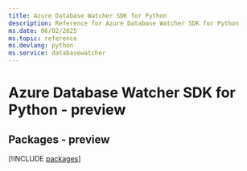```yaml
---
title: Azure Database Watcher SDK for Python
description: Reference for Azure Database Watcher SDK for Python
ms.date: 06/02/2025
ms.topic: reference
ms.devlang: python
ms.service: databasewatcher
---
```

# Azure Database Watcher SDK for Python - preview
## Packages - preview
[!INCLUDE [packages](database-watcher-index.md)]